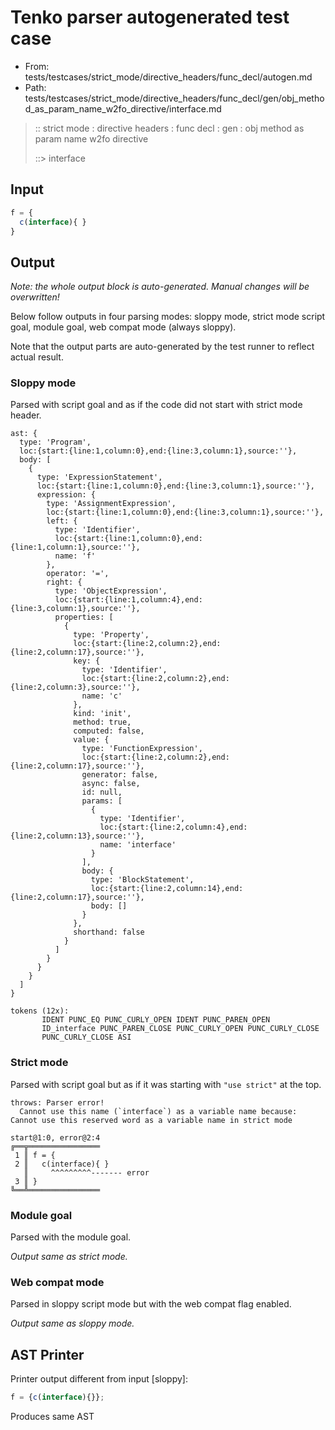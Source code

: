 # Tenko parser autogenerated test case

- From: tests/testcases/strict_mode/directive_headers/func_decl/autogen.md
- Path: tests/testcases/strict_mode/directive_headers/func_decl/gen/obj_method_as_param_name_w2fo_directive/interface.md

> :: strict mode : directive headers : func decl : gen : obj method as param name w2fo directive
>
> ::> interface

## Input


`````js
f = {
  c(interface){ }
}
`````

## Output

_Note: the whole output block is auto-generated. Manual changes will be overwritten!_

Below follow outputs in four parsing modes: sloppy mode, strict mode script goal, module goal, web compat mode (always sloppy).

Note that the output parts are auto-generated by the test runner to reflect actual result.

### Sloppy mode

Parsed with script goal and as if the code did not start with strict mode header.

`````
ast: {
  type: 'Program',
  loc:{start:{line:1,column:0},end:{line:3,column:1},source:''},
  body: [
    {
      type: 'ExpressionStatement',
      loc:{start:{line:1,column:0},end:{line:3,column:1},source:''},
      expression: {
        type: 'AssignmentExpression',
        loc:{start:{line:1,column:0},end:{line:3,column:1},source:''},
        left: {
          type: 'Identifier',
          loc:{start:{line:1,column:0},end:{line:1,column:1},source:''},
          name: 'f'
        },
        operator: '=',
        right: {
          type: 'ObjectExpression',
          loc:{start:{line:1,column:4},end:{line:3,column:1},source:''},
          properties: [
            {
              type: 'Property',
              loc:{start:{line:2,column:2},end:{line:2,column:17},source:''},
              key: {
                type: 'Identifier',
                loc:{start:{line:2,column:2},end:{line:2,column:3},source:''},
                name: 'c'
              },
              kind: 'init',
              method: true,
              computed: false,
              value: {
                type: 'FunctionExpression',
                loc:{start:{line:2,column:2},end:{line:2,column:17},source:''},
                generator: false,
                async: false,
                id: null,
                params: [
                  {
                    type: 'Identifier',
                    loc:{start:{line:2,column:4},end:{line:2,column:13},source:''},
                    name: 'interface'
                  }
                ],
                body: {
                  type: 'BlockStatement',
                  loc:{start:{line:2,column:14},end:{line:2,column:17},source:''},
                  body: []
                }
              },
              shorthand: false
            }
          ]
        }
      }
    }
  ]
}

tokens (12x):
       IDENT PUNC_EQ PUNC_CURLY_OPEN IDENT PUNC_PAREN_OPEN
       ID_interface PUNC_PAREN_CLOSE PUNC_CURLY_OPEN PUNC_CURLY_CLOSE
       PUNC_CURLY_CLOSE ASI
`````

### Strict mode

Parsed with script goal but as if it was starting with `"use strict"` at the top.

`````
throws: Parser error!
  Cannot use this name (`interface`) as a variable name because: Cannot use this reserved word as a variable name in strict mode

start@1:0, error@2:4
╔══╦════════════════
 1 ║ f = {
 2 ║   c(interface){ }
   ║     ^^^^^^^^^------- error
 3 ║ }
╚══╩════════════════

`````


### Module goal

Parsed with the module goal.

_Output same as strict mode._

### Web compat mode

Parsed in sloppy script mode but with the web compat flag enabled.

_Output same as sloppy mode._

## AST Printer

Printer output different from input [sloppy]:

````js
f = {c(interface){}};
````

Produces same AST
